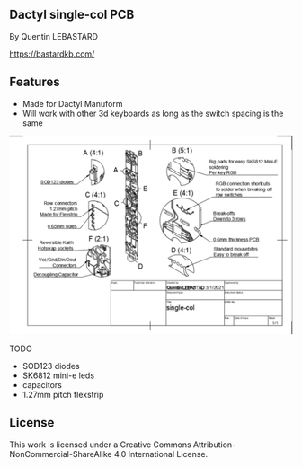 ## Dactyl single-col PCB

By Quentin LEBASTARD

https://bastardkb.com/

## Features

- Made for Dactyl Manuform
- Will work with other 3d keyboards as long as the switch spacing is the same

![1](pics/1.PNG)

TODO
- SOD123 diodes
- SK6812 mini-e leds
- capacitors
- 1.27mm pitch flexstrip

## License

This work is licensed under a Creative Commons Attribution-NonCommercial-ShareAlike 4.0 International License.